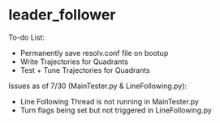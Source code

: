 # leader_follower

To-do List:
- Permanently save resolv.conf file on bootup
- Write Trajectories for Quadrants
- Test + Tune Trajectories for Quadrants

Issues as of 7/30 (MainTester.py & LineFollowing.py):
- Line Following Thread is not running in MainTester.py
- Turn flags being set but not triggered in LineFollowing.py  